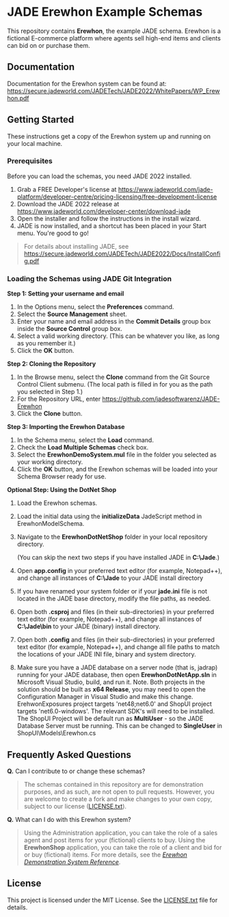 # JADE Erewhon Example Schemas
This repository contains **Erewhon**, the example JADE schema. Erewhon is a fictional E-commerce platform where agents sell high-end items and clients can bid on or purchase them.

## Documentation
Documentation for the Erewhon system can be found at: https://secure.jadeworld.com/JADETech/JADE2022/WhitePapers/WP_Erewhon.pdf

## Getting Started
These instructions get a copy of the Erewhon system up and running on your local machine.

### Prerequisites

Before you can load the schemas, you need JADE 2022 installed. 

1. Grab a FREE Developer's license at https://www.jadeworld.com/jade-platform/developer-centre/pricing-licensing/free-development-license 
2. Download the JADE 2022 release at https://www.jadeworld.com/developer-center/download-jade 
3. Open the installer and follow the instructions in the install wizard.
4. JADE is now installed, and a shortcut has been placed in your Start menu. You're good to go!

> For details about installing JADE, see https://secure.jadeworld.com/JADETech/JADE2022/Docs/InstallConfig.pdf

### Loading the Schemas using JADE Git Integration

**Step 1: Setting your username and email**

1. In the Options menu, select the **Preferences** command.
2. Select the **Source Management** sheet.
3. Enter your name and email address in the **Commit Details** group box inside the **Source Control** group box.
4. Select a valid working directory. (This can be whatever you like, as long as you remember it.)
5. Click the **OK** button.

**Step 2: Cloning the Repository**

1. In the Browse menu, select the **Clone** command from the Git Source Control Client submenu.
(The local path is filled in for you as the path you selected in Step 1.)
2. For the Repository URL, enter https://github.com/jadesoftwarenz/JADE-Erewhon
3. Click the **Clone** button.

**Step 3: Importing the Erewhon Database**
1. In the Schema menu, select the **Load** command.
2. Check the **Load Multiple Schemas** check box.
3. Select the **ErewhonDemoSystem.mul** file in the folder you selected as your working directory.
4. Click the **OK** button, and the Erewhon schemas will be loaded into your Schema Browser ready for use.

**Optional Step: Using the DotNet Shop**
1. Load the Erewhon schemas.
2. Load the initial data using the **initializeData** JadeScript method in ErewhonModelSchema.
3. Navigate to the **ErewhonDotNetShop** folder in your local repository directory.
	
	(You can skip the next two steps if you have installed JADE in **C:\Jade**.)
4. Open **app.config** in your preferred text editor (for example, Notepad++), and change all instances of **C:\Jade** to your JADE install directory
5. If you have renamed your system folder or if your **jade.ini** file is not located in the JADE base directory, modify the file paths, as needed.
6. Open both **.csproj** and files (in their sub-directories) in your preferred text editor (for example, Notepad++), and change all instances of **C:\Jade\bin** to your JADE (binary) install directory.
7. Open both **.config** and files (in their sub-directories) in your preferred text editor (for example, Notepad++), and change all file paths to match the locations of your JADE  INI file, binary and system directory.
8. Make sure you have a JADE database on a server node (that is, jadrap) running for your JADE database, then open **ErewhonDotNetApp.sln** in Microsoft Visual Studio, build, and run it.
   Note.  Both projects in the solution should be built as **x64 Release**, you may need to open the Configuration Manager in Visual Studio and make this change. 
   ErehwonExposures project targets 'net48;net6.0'  and ShopUI project targets 'net6.0-windows'.  The relevant SDK's will need to be installed. 
   The ShopUI Project will be default run as **MultiUser** - so the JADE Database Server must be running.  This can be changed to **SingleUser** in ShopUI\Models\Erewhon.cs

## Frequently Asked Questions
**Q.** Can I contribute to or change these schemas?
> The schemas contained in this repository are for demonstration purposes, and as such, are not open to pull requests. However, you are welcome to create a fork and make changes to your own copy, subject to our license ([LICENSE.txt](LICENSE.txt)).

**Q.** What can I do with this Erewhon system?
> Using the Administration application, you can take the role of a sales agent and post items for your (fictional) clients to buy. Using the **ErewhonShop** application, you can take the role of a client and bid for or buy (fictional) items. For more details, see the <a href="https://secure.jadeworld.com/JADETech/JADE2022/WhitePapers/WP_Erewhon.pdf">*Erewhon Demonstration System Reference*</a>.

## License

This project is licensed under the MIT License. See the [LICENSE.txt](LICENSE.txt) file for details.
